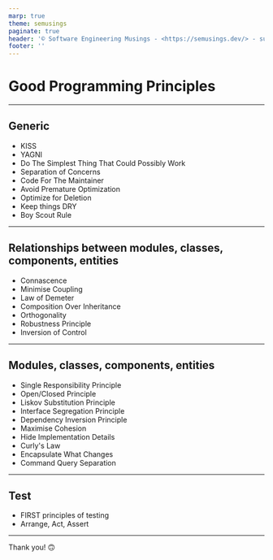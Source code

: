 ```yaml
---
marp: true
theme: semusings
paginate: true
header: '© Software Engineering Musings - <https://semusings.dev/> - subscribe us on :yt: 📺 at <https://youtube.com/@semusings> '
footer: ''
---
```


# Good Programming Principles


---

## Generic

- KISS
- YAGNI
- Do The Simplest Thing That Could Possibly Work
- Separation of Concerns
- Code For The Maintainer
- Avoid Premature Optimization
- Optimize for Deletion
- Keep things DRY
- Boy Scout Rule

---

## Relationships between modules, classes, components, entities

- Connascence
- Minimise Coupling
- Law of Demeter
- Composition Over Inheritance
- Orthogonality
- Robustness Principle
- Inversion of Control

---

## Modules, classes, components, entities

- Single Responsibility Principle
- Open/Closed Principle
- Liskov Substitution Principle
- Interface Segregation Principle
- Dependency Inversion Principle
- Maximise Cohesion
- Hide Implementation Details
- Curly's Law
- Encapsulate What Changes
- Command Query Separation

---

## Test

- FIRST principles of testing
- Arrange, Act, Assert

---

Thank you! 🙃
